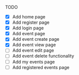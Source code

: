 TODO

- [x] Add home page
- [x] Add register page
- [x] Add login page
- [x] Add event page
- [x] Add event create page
- [x] Add event view page
- [ ] Add event edit page
- [ ] Add event delete functionality
- [ ] Add my events page
- [ ] Add registered events page
